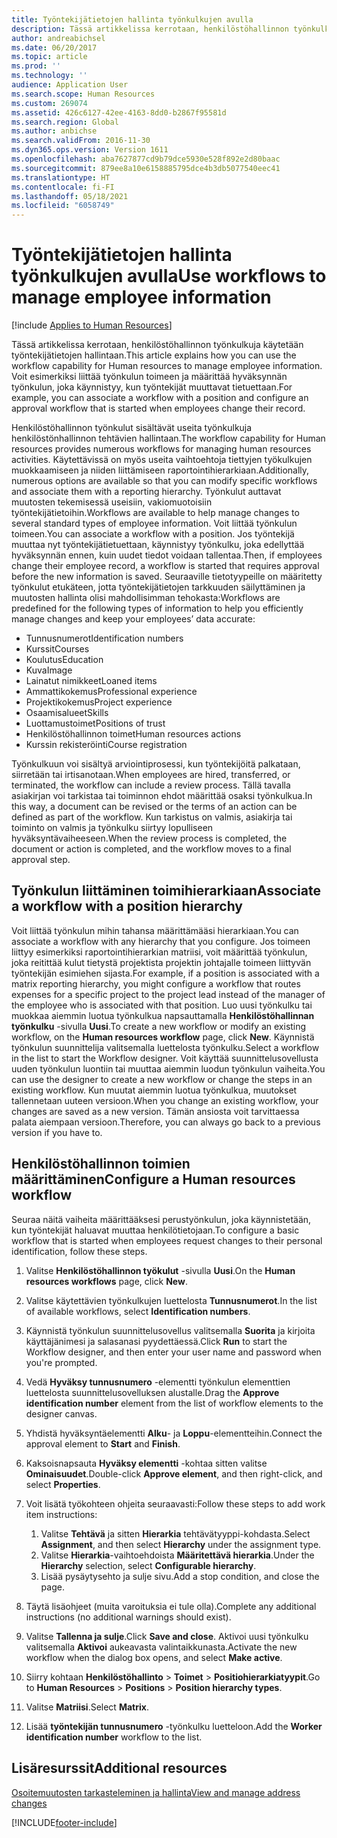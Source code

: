 ```yaml
---
title: Työntekijätietojen hallinta työnkulkujen avulla
description: Tässä artikkelissa kerrotaan, henkilöstöhallinnon työnkulkuja käytetään työntekijätietojen hallintaan. Voit esimerkiksi liittää työnkulun toimeen ja määrittää hyväksynnän työnkulun, joka käynnistyy, kun työntekijät muuttavat tietuettaan.
author: andreabichsel
ms.date: 06/20/2017
ms.topic: article
ms.prod: ''
ms.technology: ''
audience: Application User
ms.search.scope: Human Resources
ms.custom: 269074
ms.assetid: 426c6127-42ee-4163-8dd0-b2867f95581d
ms.search.region: Global
ms.author: anbichse
ms.search.validFrom: 2016-11-30
ms.dyn365.ops.version: Version 1611
ms.openlocfilehash: aba7627877cd9b79dce5930e528f892e2d80baac
ms.sourcegitcommit: 879ee8a10e6158885795dce4b3db5077540eec41
ms.translationtype: HT
ms.contentlocale: fi-FI
ms.lasthandoff: 05/18/2021
ms.locfileid: "6058749"
---
```

# <a name="use-workflows-to-manage-employee-information"></a><span data-ttu-id="eab60-104">Työntekijätietojen hallinta työnkulkujen avulla</span><span class="sxs-lookup"><span data-stu-id="eab60-104">Use workflows to manage employee information</span></span>

[!include [Applies to Human Resources](../includes/applies-to-hr.md)]

<span data-ttu-id="eab60-105">Tässä artikkelissa kerrotaan, henkilöstöhallinnon työnkulkuja käytetään työntekijätietojen hallintaan.</span><span class="sxs-lookup"><span data-stu-id="eab60-105">This article explains how you can use the workflow capability for Human resources to manage employee information.</span></span> <span data-ttu-id="eab60-106">Voit esimerkiksi liittää työnkulun toimeen ja määrittää hyväksynnän työnkulun, joka käynnistyy, kun työntekijät muuttavat tietuettaan.</span><span class="sxs-lookup"><span data-stu-id="eab60-106">For example, you can associate a workflow with a position and configure an approval workflow that is started when employees change their record.</span></span>

<span data-ttu-id="eab60-107">Henkilöstöhallinnon työnkulut sisältävät useita työnkulkuja henkilöstönhallinnon tehtävien hallintaan.</span><span class="sxs-lookup"><span data-stu-id="eab60-107">The workflow capability for Human resources provides numerous workflows for managing human resources activities.</span></span> <span data-ttu-id="eab60-108">Käytettävissä on myös useita vaihtoehtoja tiettyjen työkulkujen muokkaamiseen ja niiden liittämiseen raportointihierarkiaan.</span><span class="sxs-lookup"><span data-stu-id="eab60-108">Additionally, numerous options are available so that you can modify specific workflows and associate them with a reporting hierarchy.</span></span> <span data-ttu-id="eab60-109">Työnkulut auttavat muutosten tekemisessä useisiin, vakiomuotoisiin työntekijätietoihin.</span><span class="sxs-lookup"><span data-stu-id="eab60-109">Workflows are available to help manage changes to several standard types of employee information.</span></span> <span data-ttu-id="eab60-110">Voit liittää työnkulun toimeen.</span><span class="sxs-lookup"><span data-stu-id="eab60-110">You can associate a workflow with a position.</span></span> <span data-ttu-id="eab60-111">Jos työntekijä muuttaa nyt työntekijätietuettaan, käynnistyy työnkulku, joka edellyttää hyväksynnän ennen, kuin uudet tiedot voidaan tallentaa.</span><span class="sxs-lookup"><span data-stu-id="eab60-111">Then, if employees change their employee record, a workflow is started that requires approval before the new information is saved.</span></span> <span data-ttu-id="eab60-112">Seuraaville tietotyypeille on määritetty työnkulut etukäteen, jotta työntekijätietojen tarkkuuden säilyttäminen ja muutosten hallinta olisi mahdollisimman tehokasta:</span><span class="sxs-lookup"><span data-stu-id="eab60-112">Workflows are predefined for the following types of information to help you efficiently manage changes and keep your employees’ data accurate:</span></span>

-   <span data-ttu-id="eab60-113">Tunnusnumerot</span><span class="sxs-lookup"><span data-stu-id="eab60-113">Identification numbers</span></span>
-   <span data-ttu-id="eab60-114">Kurssit</span><span class="sxs-lookup"><span data-stu-id="eab60-114">Courses</span></span>
-   <span data-ttu-id="eab60-115">Koulutus</span><span class="sxs-lookup"><span data-stu-id="eab60-115">Education</span></span>
-   <span data-ttu-id="eab60-116">Kuva</span><span class="sxs-lookup"><span data-stu-id="eab60-116">Image</span></span>
-   <span data-ttu-id="eab60-117">Lainatut nimikkeet</span><span class="sxs-lookup"><span data-stu-id="eab60-117">Loaned items</span></span>
-   <span data-ttu-id="eab60-118">Ammattikokemus</span><span class="sxs-lookup"><span data-stu-id="eab60-118">Professional experience</span></span>
-   <span data-ttu-id="eab60-119">Projektikokemus</span><span class="sxs-lookup"><span data-stu-id="eab60-119">Project experience</span></span>
-   <span data-ttu-id="eab60-120">Osaamisalueet</span><span class="sxs-lookup"><span data-stu-id="eab60-120">Skills</span></span>
-   <span data-ttu-id="eab60-121">Luottamustoimet</span><span class="sxs-lookup"><span data-stu-id="eab60-121">Positions of trust</span></span>
-   <span data-ttu-id="eab60-122">Henkilöstöhallinnon toimet</span><span class="sxs-lookup"><span data-stu-id="eab60-122">Human resources actions</span></span>
-   <span data-ttu-id="eab60-123">Kurssin rekisteröinti</span><span class="sxs-lookup"><span data-stu-id="eab60-123">Course registration</span></span>

<span data-ttu-id="eab60-124">Työnkulkuun voi sisältyä arviointiprosessi, kun työntekijöitä palkataan, siirretään tai irtisanotaan.</span><span class="sxs-lookup"><span data-stu-id="eab60-124">When employees are hired, transferred, or terminated, the workflow can include a review process.</span></span> <span data-ttu-id="eab60-125">Tällä tavalla asiakirjan voi tarkistaa tai toiminnon ehdot määrittää osaksi työnkulkua.</span><span class="sxs-lookup"><span data-stu-id="eab60-125">In this way, a document can be revised or the terms of an action can be defined as part of the workflow.</span></span> <span data-ttu-id="eab60-126">Kun tarkistus on valmis, asiakirja tai toiminto on valmis ja työnkulku siirtyy lopulliseen hyväksyntävaiheeseen.</span><span class="sxs-lookup"><span data-stu-id="eab60-126">When the review process is completed, the document or action is completed, and the workflow moves to a final approval step.</span></span>

## <a name="associate-a-workflow-with-a-position-hierarchy"></a><span data-ttu-id="eab60-127">Työnkulun liittäminen toimihierarkiaan</span><span class="sxs-lookup"><span data-stu-id="eab60-127">Associate a workflow with a position hierarchy</span></span>
<span data-ttu-id="eab60-128">Voit liittää työnkulun mihin tahansa määrittämääsi hierarkiaan.</span><span class="sxs-lookup"><span data-stu-id="eab60-128">You can associate a workflow with any hierarchy that you configure.</span></span> <span data-ttu-id="eab60-129">Jos toimeen liittyy esimerkiksi raportointihierarkian matriisi, voit määrittää työnkulun, joka reitittää kulut tietystä projektista projektin johtajalle toimeen liittyvän työntekijän esimiehen sijasta.</span><span class="sxs-lookup"><span data-stu-id="eab60-129">For example, if a position is associated with a matrix reporting hierarchy, you might configure a workflow that routes expenses for a specific project to the project lead instead of the manager of the employee who is associated with that position.</span></span> <span data-ttu-id="eab60-130">Luo uusi työnkulku tai muokkaa aiemmin luotua työnkulkua napsauttamalla **Henkilöstöhallinnan työnkulku** -sivulla **Uusi**.</span><span class="sxs-lookup"><span data-stu-id="eab60-130">To create a new workflow or modify an existing workflow, on the **Human resources workflow** page, click **New**.</span></span> <span data-ttu-id="eab60-131">Käynnistä työnkulun suunnittelija valitsemalla luettelosta työnkulku.</span><span class="sxs-lookup"><span data-stu-id="eab60-131">Select a workflow in the list to start the Workflow designer.</span></span> <span data-ttu-id="eab60-132">Voit käyttää suunnittelusovellusta uuden työnkulun luontiin tai muuttaa aiemmin luodun työnkulun vaiheita.</span><span class="sxs-lookup"><span data-stu-id="eab60-132">You can use the designer to create a new workflow or change the steps in an existing workflow.</span></span> <span data-ttu-id="eab60-133">Kun muutat aiemmin luotua työnkulkua, muutokset tallennetaan uuteen versioon.</span><span class="sxs-lookup"><span data-stu-id="eab60-133">When you change an existing workflow, your changes are saved as a new version.</span></span> <span data-ttu-id="eab60-134">Tämän ansiosta voit tarvittaessa palata aiempaan versioon.</span><span class="sxs-lookup"><span data-stu-id="eab60-134">Therefore, you can always go back to a previous version if you have to.</span></span>

## <a name="configure-a-human-resources-workflow"></a><span data-ttu-id="eab60-135">Henkilöstöhallinnon toimien määrittäminen</span><span class="sxs-lookup"><span data-stu-id="eab60-135">Configure a Human resources workflow</span></span>
<span data-ttu-id="eab60-136">Seuraa näitä vaiheita määrittääksesi perustyönkulun, joka käynnistetään, kun työntekijät haluavat muuttaa henkilötietojaan.</span><span class="sxs-lookup"><span data-stu-id="eab60-136">To configure a basic workflow that is started when employees request changes to their personal identification, follow these steps.</span></span>

1.  <span data-ttu-id="eab60-137">Valitse **Henkilöstöhallinnon työkulut** -sivulla **Uusi**.</span><span class="sxs-lookup"><span data-stu-id="eab60-137">On the **Human resources workflows** page, click **New**.</span></span>
2.  <span data-ttu-id="eab60-138">Valitse käytettävien työnkulkujen luettelosta **Tunnusnumerot**.</span><span class="sxs-lookup"><span data-stu-id="eab60-138">In the list of available workflows, select **Identification numbers**.</span></span>
3.  <span data-ttu-id="eab60-139">Käynnistä työnkulun suunnittelusovellus valitsemalla **Suorita** ja kirjoita käyttäjänimesi ja salasanasi pyydettäessä.</span><span class="sxs-lookup"><span data-stu-id="eab60-139">Click **Run** to start the Workflow designer, and then enter your user name and password when you're prompted.</span></span>
4.  <span data-ttu-id="eab60-140">Vedä **Hyväksy tunnusnumero** -elementti työnkulun elementtien luettelosta suunnittelusovelluksen alustalle.</span><span class="sxs-lookup"><span data-stu-id="eab60-140">Drag the **Approve identification number** element from the list of workflow elements to the designer canvas.</span></span>
5.  <span data-ttu-id="eab60-141">Yhdistä hyväksyntäelementti **Alku**- ja **Loppu**-elementteihin.</span><span class="sxs-lookup"><span data-stu-id="eab60-141">Connect the approval element to **Start** and **Finish**.</span></span>
6.  <span data-ttu-id="eab60-142">Kaksoisnapsauta **Hyväksy elementti** -kohtaa sitten valitse **Ominaisuudet**.</span><span class="sxs-lookup"><span data-stu-id="eab60-142">Double-click **Approve element**, and then right-click, and select **Properties**.</span></span>
7.  <span data-ttu-id="eab60-143">Voit lisätä työkohteen ohjeita seuraavasti:</span><span class="sxs-lookup"><span data-stu-id="eab60-143">Follow these steps to add work item instructions:</span></span>
    1.  <span data-ttu-id="eab60-144">Valitse **Tehtävä** ja sitten **Hierarkia** tehtävätyyppi-kohdasta.</span><span class="sxs-lookup"><span data-stu-id="eab60-144">Select **Assignment**, and then select **Hierarchy** under the assignment type.</span></span>
    2.  <span data-ttu-id="eab60-145">Valitse **Hierarkia**-vaihtoehdoista **Määritettävä hierarkia**.</span><span class="sxs-lookup"><span data-stu-id="eab60-145">Under the **Hierarchy** selection, select **Configurable hierarchy**.</span></span>
    3.  <span data-ttu-id="eab60-146">Lisää pysäytysehto ja sulje sivu.</span><span class="sxs-lookup"><span data-stu-id="eab60-146">Add a stop condition, and close the page.</span></span>

8.  <span data-ttu-id="eab60-147">Täytä lisäohjeet (muita varoituksia ei tule olla).</span><span class="sxs-lookup"><span data-stu-id="eab60-147">Complete any additional instructions (no additional warnings should exist).</span></span>
9.  <span data-ttu-id="eab60-148">Valitse **Tallenna ja sulje**.</span><span class="sxs-lookup"><span data-stu-id="eab60-148">Click **Save and close**.</span></span> <span data-ttu-id="eab60-149">Aktivoi uusi työnkulku valitsemalla **Aktivoi** aukeavasta valintaikkunasta.</span><span class="sxs-lookup"><span data-stu-id="eab60-149">Activate the new workflow when the dialog box opens, and select **Make active**.</span></span>
10. <span data-ttu-id="eab60-150">Siirry kohtaan **Henkilöstöhallinto** &gt; **Toimet** &gt; **Positiohierarkiatyypit**.</span><span class="sxs-lookup"><span data-stu-id="eab60-150">Go to **Human Resources** &gt; **Positions** &gt; **Position hierarchy types**.</span></span>
11. <span data-ttu-id="eab60-151">Valitse **Matriisi**.</span><span class="sxs-lookup"><span data-stu-id="eab60-151">Select **Matrix**.</span></span>
12. <span data-ttu-id="eab60-152">Lisää **työntekijän tunnusnumero** -työnkulku luetteloon.</span><span class="sxs-lookup"><span data-stu-id="eab60-152">Add the **Worker identification number** workflow to the list.</span></span>

## <a name="additional-resources"></a><span data-ttu-id="eab60-153">Lisäresurssit</span><span class="sxs-lookup"><span data-stu-id="eab60-153">Additional resources</span></span>

[<span data-ttu-id="eab60-154">Osoitemuutosten tarkasteleminen ja hallinta</span><span class="sxs-lookup"><span data-stu-id="eab60-154">View and manage address changes</span></span>](hr-personnel-view-address-changes.md) 





[!INCLUDE[footer-include](../includes/footer-banner.md)]